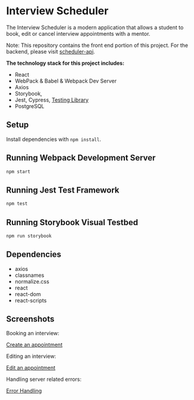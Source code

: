 # Interview Scheduler

The Interview Scheduler is a modern application that allows a student to book, edit or cancel interview appointments with a mentor.

Note: This repository contains the front end portion of this project. For the backend, please visit [scheduler-api](https://github.com/Amazigh-SR/scheduler-api).

**The technology stack for this project includes:**

- React
- WebPack & Babel & Webpack Dev Server
- Axios
- Storybook,
- Jest, Cypress, [Testing Library](https://testing-library.com/)
- PostgreSQL

## Setup

Install dependencies with `npm install`.

## Running Webpack Development Server

```sh
npm start
```

## Running Jest Test Framework

```sh
npm test
```

## Running Storybook Visual Testbed

```sh
npm run storybook
```

## Dependencies

- axios
- classnames
- normalize.css
- react
- react-dom
- react-scripts

## Screenshots

Booking an interview:

[Create an appointment](https://github.com/Amazigh-SR/scheduler/blob/master/docs/Create.png?raw=true)

Editing an interview:

[Edit an appointment](https://github.com/Amazigh-SR/scheduler/blob/master/docs/Edit.png?raw=true)

Handling server related errors:

[Error Handling](https://github.com/Amazigh-SR/scheduler/blob/master/docs/Error_Handling.png?raw=true)
